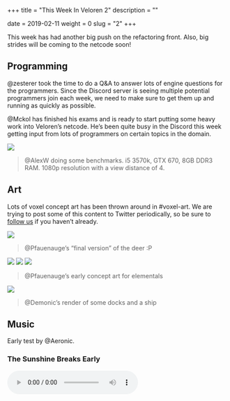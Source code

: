 +++
title = "This Week In Veloren 2"
description = ""

date = 2019-02-11
weight = 0
slug = "2"
+++

This week has had another big push on the refactoring front. Also, big strides will be coming to the netcode soon!

## Programming
@zesterer took the time to do a Q&A to answer lots of engine questions for the programmers. Since the Discord server is seeing multiple potential programmers join each week, we need to make sure to get them up and running as quickly as possible.

@Mckol has finished his exams and is ready to start putting some heavy work into Veloren’s netcode. He’s been quite busy in the Discord this week getting input from lots of programmers on certain topics in the domain.

<img src="https://cdn.discordapp.com/attachments/460500916085456927/544295220334952479/voxygen.PNG"/>

> @AlexW doing some benchmarks. i5 3570k, GTX 670, 8GB DDR3 RAM. 1080p resolution with a view distance of 4.

## Art

Lots of voxel concept art has been thrown around in #voxel-art. We are trying to post some of this content to Twitter periodically, so be sure to [follow us](https://twitter.com/velorenproject) if you haven’t already.

<img src="https://cdn.discordapp.com/attachments/449660795857403905/544248718950531082/unknown.png"/>

> @Pfauenauge’s “final version” of the deer :P

<img src="https://cdn.discordapp.com/attachments/450039871650660374/543520824750112768/SzKL5RmsGT-zGJoBCNRzYGH_edjyDUcsWaPYpWrsoQxklYUFuyv-yMH_QSWm1e1HtfSpxUobMo5HGIH6lkM5fr3vENe2HqBR7YSX.png"/>

<img src="https://cdn.discordapp.com/attachments/449660795857403905/543748964382539786/unknown.png"/>

<img src="https://cdn.discordapp.com/attachments/449660795857403905/543158945934606337/unknown.png"/>

> @Pfauenauge’s early concept art for elementals

<img src="https://cdn.discordapp.com/attachments/523568428905398283/543507549790535710/unknown.png"/>

> @Demonic’s render of some docks and a ship

## Music

Early test by @Aeronic.


### The Sunshine Breaks Early
<audio controls>
  <source src="https://cdn.discordapp.com/attachments/449655372618137618/543197446310985728/The_Sunshine_Breaks_Early_Test.ogg" type="audio/ogg">
Your browser does not support the audio element.
</audio>